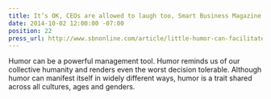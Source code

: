 ```yaml
---
title: It’s OK, CEOs are allowed to laugh too, Smart Business Magazine
date: 2014-10-02 12:00:00 -07:00
position: 22
press_url: http://www.sbnonline.com/article/little-humor-can-facilitate-lot-creativity-business/
---
```


Humor can be a powerful management tool. Humor reminds us of our collective humanity and renders even the worst decision tolerable. Although humor can manifest itself in widely different ways, humor is a trait shared across all cultures, ages and genders.
